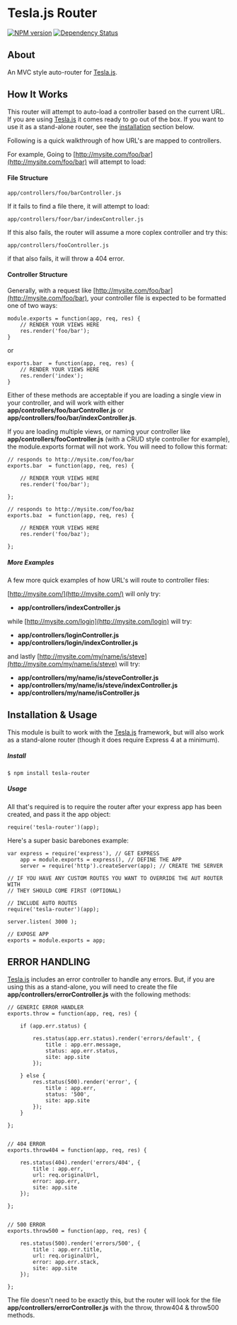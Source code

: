 # Tesla.js Router
[![NPM version](https://badge.fury.io/js/tesla-router.png)](http://badge.fury.io/js/tesla-router)
[![Dependency Status](https://gemnasium.com/teslajs/router.png)](https://gemnasium.com/teslajs/router)



## About
An MVC style auto-router for [Tesla.js](http://teslajs.com).


## How It Works
This router will attempt to auto-load a controller based on the current URL. If you are using [Tesla.js](http://teslajs.com) it comes ready to go out of the box. If you want to use it as a stand-alone router, see the [installation]([#installation--usage) section below.

Following is a quick walkthrough of how URL's are mapped to controllers.

For example, Going to [http://mysite.com/foo/bar](http://mysite.com/foo/bar) will attempt to load:


#### File Structure
```
app/controllers/foo/barController.js
```

If it fails to find a file there, it will attempt to load:

```
app/controllers/foor/bar/indexController.js

```

If this also fails, the router will assume a more coplex controller and try this:

```
app/controllers/fooController.js
```

if that also fails, it will throw a 404 error.


#### Controller Structure

Generally, with a request like [http://mysite.com/foo/bar](http://mysite.com/foo/bar), your controller file is expected to be formatted one of two ways:

```
module.exports = function(app, req, res) {
	// RENDER YOUR VIEWS HERE
	res.render('foo/bar');
}
```
or

```
exports.bar  = function(app, req, res) {
	// RENDER YOUR VIEWS HERE
	res.render('index');
}

```

Either of these methods are acceptable if you are loading a single view in your controller, and will work with either **app/controllers/foo/barController.js** or **app/controllers/foo/bar/indexController.js**.

If you are loading multiple views, or naming your controller like **app/controllers/fooController.js** (with a CRUD style controller for example), the module.exports format will not work. You will need to follow this format:


```
// responds to http://mysite.com/foo/bar
exports.bar  = function(app, req, res) {
	
	// RENDER YOUR VIEWS HERE
	res.render('foo/bar');
	
};

// responds to http://mysite.com/foo/baz
exports.baz  = function(app, req, res) {

	// RENDER YOUR VIEWS HERE
	res.render('foo/baz');
	
};

```


##### More Examples

A few more quick examples of how URL's will route to controller files:

[http://mysite.com/](http://mysite.com/) will only try:

- **app/controllers/indexController.js**

while [http://mysite.com/login](http://mysite.com/login) will try:

- **app/controllers/loginController.js**
- **app/controllers/login/indexController.js**



and lastly [http://mysite.com/my/name/is/steve](http://mysite.com/my/name/is/steve) will try:

- **app/controllers/my/name/is/steveController.js**
- **app/controllers/my/name/is/steve/indexController.js**
- **app/controllers/my/name/isController.js**





## Installation & Usage
This module is built to work with the [Tesla.js](http://teslajs.com) framework, but will also work as a stand-alone router (though it does require Express 4 at a minimum).

##### Install

```
$ npm install tesla-router
```


##### Usage

All that's required is to require the router after your express app has been created, and pass it the app object:

```
require('tesla-router')(app);
```

Here's a super basic barebones example:

```
var express = require('express'), // GET EXPRESS
    app = module.exports = express(), // DEFINE THE APP
    server = require('http').createServer(app); // CREATE THE SERVER

// IF YOU HAVE ANY CUSTOM ROUTES YOU WANT TO OVERRIDE THE AUT ROUTER WITH
// THEY SHOULD COME FIRST (OPTIONAL)

// INCLUDE AUTO ROUTES
require('tesla-router')(app);

server.listen( 3000 );

// EXPOSE APP
exports = module.exports = app;

```





## ERROR HANDLING

[Tesla.js](http://teslajs.com) includes an error controller to handle any errors. But, if you are using this as a stand-alone, you will need to create the file **app/controllers/errorController.js** with the following methods:


```
// GENERIC ERROR HANDLER
exports.throw = function(app, req, res) {

	if (app.err.status) {

		res.status(app.err.status).render('errors/default', {
			title : app.err.message,
			status: app.err.status,
			site: app.site
		});

	} else {
		res.status(500).render('error', {
			title : app.err,
			status: '500',
			site: app.site
		});
	}

};


// 404 ERROR
exports.throw404 = function(app, req, res) {

	res.status(404).render('errors/404', {
		title : app.err,
		url: req.originalUrl,
		error: app.err,
		site: app.site
	});

};


// 500 ERROR
exports.throw500 = function(app, req, res) {

	res.status(500).render('errors/500', {
		title : app.err.title,
		url: req.originalUrl,
		error: app.err.stack,
		site: app.site
	});

};

```


The file doesn't need to be exactly this, but the router will look for the file **app/controllers/errorController.js** with the throw, throw404 & throw500 methods.